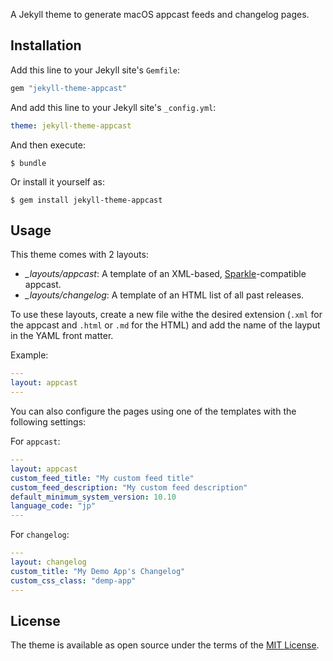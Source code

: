 A Jekyll theme to generate macOS appcast feeds and changelog pages.

## Installation

Add this line to your Jekyll site's `Gemfile`:

```ruby
gem "jekyll-theme-appcast"
```

And add this line to your Jekyll site's `_config.yml`:

```yaml
theme: jekyll-theme-appcast
```

And then execute:

    $ bundle

Or install it yourself as:

    $ gem install jekyll-theme-appcast

## Usage

This theme comes with 2 layouts:

- *_layouts/appcast*: A template of an XML-based, [Sparkle](https://sparkle-project.org)-compatible appcast.
- *_layouts/changelog*: A template of an HTML list of all past releases.

To use these layouts, create a new file withe the desired extension (`.xml` for the appcast and `.html` or `.md` for the HTML) and add the name of the layput in the YAML front matter.

Example:

```yaml
---
layout: appcast
---
```

You can also configure the pages using one of the templates with the following settings:

For `appcast`:

```yaml
---
layout: appcast
custom_feed_title: "My custom feed title"
custom_feed_description: "My custom feed description"
default_minimum_system_version: 10.10
language_code: "jp"
---
```

For `changelog`:

```yaml
---
layout: changelog
custom_title: "My Demo App's Changelog"
custom_css_class: "demp-app"
---
```

## License

The theme is available as open source under the terms of the [MIT License](https://opensource.org/licenses/MIT).

